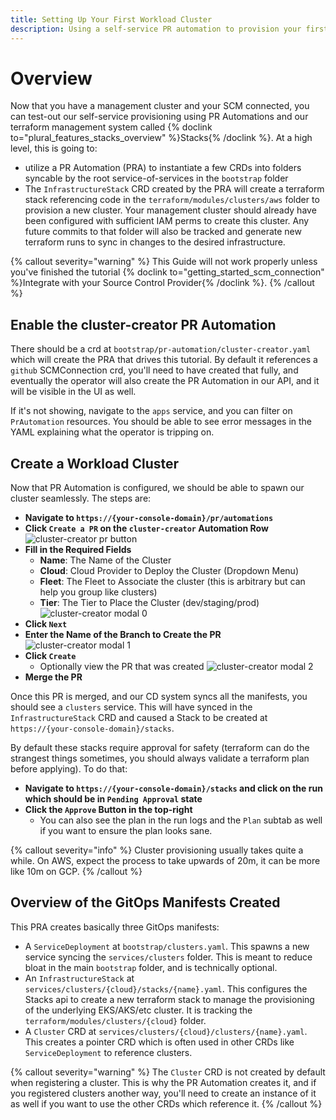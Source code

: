 ```yaml
---
title: Setting Up Your First Workload Cluster
description: Using a self-service PR automation to provision your first workload cluster
---
```


# Overview

Now that you have a management cluster and your SCM connected, you can test-out our self-service provisioning using PR Automations and our terraform management system called {% doclink to="plural_features_stacks_overview" %}Stacks{% /doclink %}.  At a high level, this is going to:

* utilize a PR Automation (PRA) to instantiate a few CRDs into folders syncable by the root service-of-services in the `bootstrap` folder
* The `InfrastructureStack` CRD created by the PRA will create a terraform stack referencing code in the `terraform/modules/clusters/aws` folder to provision a new cluster.  Your management cluster should already have been configured with sufficient IAM perms to create this cluster.  Any future commits to that folder will also be tracked and generate new terraform runs to sync in changes to the desired infrastructure.

{% callout severity="warning" %}
This Guide will not work properly unless you've finished the tutorial {% doclink to="getting_started_scm_connection" %}Integrate with your Source Control Provider{% /doclink %}.
{% /callout %}

## Enable the cluster-creator PR Automation

There should be a crd at `bootstrap/pr-automation/cluster-creator.yaml` which will create the PRA that drives this tutorial.  By default it references a `github` SCMConnection crd, you'll need to have created that fully, and eventually the operator will also create the PR Automation in our API, and it will be visible in the UI as well.

If it's not showing, navigate to the `apps` service, and you can filter on `PrAutomation` resources.  You should be able to see error messages in the YAML explaining what the operator is tripping on.

## **Create a Workload Cluster** 

Now that PR Automation is configured, we should be able to spawn our cluster seamlessly.  The steps are:

* **Navigate to `https://{your-console-domain}/pr/automations`**  
* **Click `Create a PR` on the `cluster-creator` Automation Row**  
![cluster-creator pr button](/images/how-to/cluster-creator-obj.png)
* **Fill in the Required Fields**  
  * **Name**: The Name of the Cluster
  * **Cloud**: Cloud Provider to Deploy the Cluster (Dropdown Menu)
  * **Fleet**: The Fleet to Associate the cluster (this is arbitrary but can help you group like clusters)
  * **Tier**: The Tier to Place the Cluster (dev/staging/prod)
![cluster-creator modal 0](/images/how-to/cluster-creator-modal-0.png)
* **Click `Next`**
* **Enter the Name of the Branch to Create the PR**
![cluster-creator modal 1](/images/how-to/cluster-creator-modal-1.png)
* **Click `Create`**
  * Optionally view the PR that was created
![cluster-creator modal 2](/images/how-to/cluster-creator-modal-2.png)
* **Merge the PR**

Once this PR is merged, and our CD system syncs all the manifests, you should see a `clusters` service.  This will have synced in the `InfrastructureStack` CRD and caused a Stack to be created at `https://{your-console-domain}/stacks`.

By default these stacks require approval for safety (terraform can do the strangest things sometimes, you should always validate a terraform plan before applying).  To do that:

* **Navigate to `https://{your-console-domain}/stacks` and click on the run which should be in `Pending Approval` state**
* **Click the `Approve` Button in the top-right**
  * You can also see the plan in the run logs and the `Plan` subtab as well if you want to ensure the plan looks sane.


{% callout severity="info" %}
Cluster provisioning usually takes quite a while.  On AWS, expect the process to take upwards of 20m, it can be more like 10m on GCP.
{% /callout %}

## Overview of the GitOps Manifests Created

This PRA creates basically three GitOps manifests:

* A `ServiceDeployment` at `bootstrap/clusters.yaml`.  This spawns a new service syncing the `services/clusters` folder.  This is meant to reduce bloat in the main `bootstrap` folder, and is technically optional.
* An `InfrastructureStack` at `services/clusters/{cloud}/stacks/{name}.yaml`.  This configures the Stacks api to create a new terraform stack to manage the provisioning of the underlying EKS/AKS/etc cluster.  It is tracking the `terraform/modules/clusters/{cloud}` folder.
* A `Cluster` CRD at `services/clusters/{cloud}/clusters/{name}.yaml`.  This creates a pointer CRD which is often used in other CRDs like `ServiceDeployment` to reference clusters.

{% callout severity="warning" %}
The `Cluster` CRD is not created by default when registering a cluster. This is why the PR Automation creates it, and if you registered clusters another way, you'll need to create an instance of it as well if you want to use the other CRDs which reference it. 
{% /callout %}